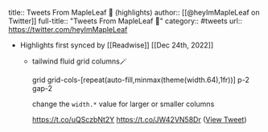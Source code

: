 title:: Tweets From MapleLeaf 🍁 (highlights)
author:: [[@heyImMapleLeaf on Twitter]]
full-title:: "Tweets From MapleLeaf 🍁"
category:: #tweets
url:: https://twitter.com/heyImMapleLeaf

- Highlights first synced by [[Readwise]] [[Dec 24th, 2022]]
	- tailwind fluid grid columns🪄
	  
	  grid grid-cols-[repeat(auto-fill,minmax(theme(width.64),1fr))] p-2 gap-2
	  
	  change the `width.*` value for larger or smaller columns
	  
	  https://t.co/uQSczbNt2Y https://t.co/JW42VN58Dr ([View Tweet](https://twitter.com/heyImMapleLeaf/status/1606447908521377792))
